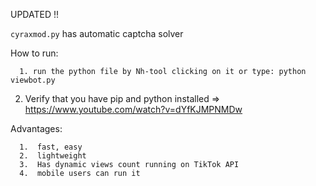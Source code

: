 UPDATED !! 

`cyraxmod.py` has automatic captcha solver

How to run:
```
  1. run the python file by Nh-tool clicking on it or type: python viewbot.py
```
  2. Verify that you have pip and python installed => https://www.youtube.com/watch?v=dYfKJMPNMDw

Advantages:
```
  1.  fast, easy
  2.  lightweight
  3.  Has dynamic views count running on TikTok API
  4.  mobile users can run it
```
